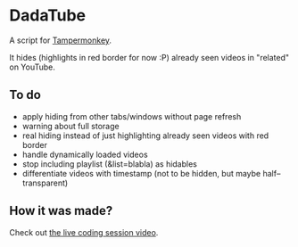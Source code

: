 DadaTube
===

A script for [Tampermonkey](https://tampermonkey.net/).

It hides (highlights in red border for now :P) 
already seen videos in "related" on YouTube.

To do
--

* apply hiding from other tabs/windows without page refresh
* warning about full storage
* real hiding instead of just highlighting already seen videos with red border
* handle dynamically loaded videos
* stop including playlist (&list=blabla) as hidables
* differentiate videos with timestamp 
  (not to be hidden, but maybe half–transparent)

How it was made?
--

Check out 
[the live coding session video](https://www.liveedu.tv/dvdnwk/lMdG2-dadatube-tampermonkey-youtube-extension/).
